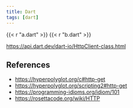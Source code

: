 ```yaml
---
title: Dart
tags: [dart]
---
```


{{< r "a.dart" >}}
{{< r "b.dart" >}}

<https://api.dart.dev/dart-io/HttpClient-class.html>

## References

- <https://hyperpolyglot.org/c#http-get>
- <https://hyperpolyglot.org/scripting2#http-get>
- <https://programming-idioms.org/idiom/101>
- <https://rosettacode.org/wiki/HTTP>
